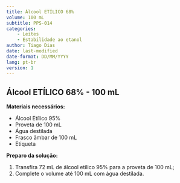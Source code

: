 ```yaml
---
title: Álcool ETÍLICO 68%
volume: 100 mL
subtitle: PPS-014
categories:
    - Leites
    - Estabilidade ao etanol
author: Tiago Dias
date: last-modified
date-format: DD/MM/YYYY
lang: pt-br
version: 1
---
```


## Álcool ETÍLICO 68% - 100 mL

**Materiais necessários:**

- Álcool Etílico 95%
- Proveta de 100 mL
- Água destilada
- Frasco âmbar de 100 mL
- Etiqueta

**Preparo da solução:**

1. Transfira 72 mL de álcool etílico 95% para a proveta de 100 mL;
2. Complete o volume até 100 mL com água destilada.
